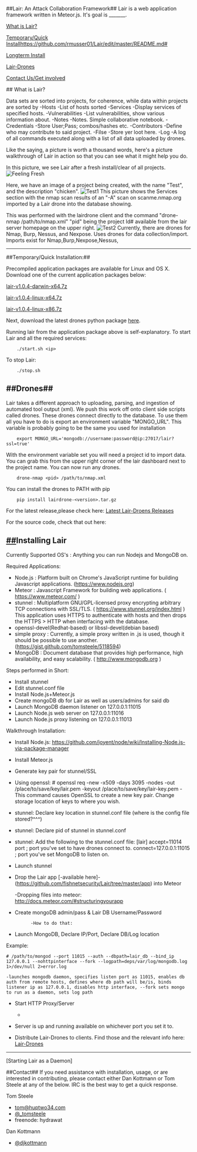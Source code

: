 ##Lair: An Attack Collaboration Framework##
Lair is a web application framework written in Meteor.js. It's goal is _______. 

[What is Lair?](#whatis)

[Temporary/Quick Install](#quick)https://github.com/rmusser01/Lair/edit/master/README.md#

[Longterm Install](#long)

[Lair-Drones](#drones)

[Contact Us/Get involved](#contact)

##<a name="whatis"></a> What is Lair?



Data sets are sorted into projects, for coherence, while data within projects are sorted by
-Hosts
        -List of hosts sorted
-Services
        -Display services of specified hosts.
-Vulnerabilities
        -List vulnerabilities, show various information about. 
-Notes
        -Notes. Simple collaborative notebook.
-Credentials
        -Store User;Pass; combos/hashes etc.
-Contributors
        -Define who may contribute to said project.
-Filse
        -Store yer loot here.
-Log
        -A log of all commands executed along with a list of all data uploaded by drones. 



Like the saying, a picture is worth a thousand words, here's a picture walkthrough of Lair in action so that you  can 
see what it might help you do.


In this picture, we see Lair after a fresh install/clear of all projects.
![Feeling Fresh](/path/to/image.jpg "FrontFresh")


Here, we have an image of a project being created, with the name "Test", and the description "chicken".
![Test1](/path/to/image.jpg "Testpage")
This picture shows the Services section with the nmap scan results of an "-A" scan on scanme.nmap.org imported by a Lair
drone into the database showing. 

This was performed with the lairdrone client and the command "drone-nmap <pid> 
/path/to/nmap.xml" "pid" being the project Id# available from the lair server homepage on the upper right. 
![Test2](/path/to/image.jpg "Testresults")
Currently, there are drones for Nmap, Burp, Nessus, and Nexpose.
Uses drones for data collection/import.
Imports exist for Nmap,Burp,Nexpose,Nessus,


-------------------------------------
##<a name="quick"></a>Temporary/Quick Installation:##

Precompiled application packages are available for Linux and OS X. Download one of the current application packages below:

[lair-v1.0.4-darwin-x64.7z](https://github.com/fishnetsecurity/Lair/releases/download/v1.0.4/lair-v1.0.4-darwin-x64.7z)

[lair-v1.0.4-linux-x64.7z](https://github.com/fishnetsecurity/Lair/releases/download/v1.0.4/lair-v1.0.4-linux-x64.7z)

[lair-v1.0.4-linux-x86.7z](https://github.com/fishnetsecurity/Lair/releases/download/v1.0.4/lair-v1.0.4-linux-x86.7z)

Next, download the latest drones python package [here](https://github.com/fishnetsecurity/Lair-Drones/releases/latest).

Running lair from the application package above is self-explanatory.
To start Lair and all the required services:


        ./start.sh <ip>

To stop Lair:


        ./stop.sh


##<a name="drones"></a>Drones##
-------------------------------------
Lair takes a different approach to uploading, parsing, and ingestion of automated tool output (xml). We push this work off onto client side scripts called drones. These drones connect directly to the database. To use them all you have to do is export an environment variable "MONGO_URL". This variable is probably going to be the same you used for installation


        export MONGO_URL='mongodb://username:password@ip:27017/lair?ssl=true'

With the environment variable set you will need a project id to import data. You can grab this from the upper right corner of the lair dashboard next to the project name. You can now run any drones.


        drone-nmap <pid> /path/to/nmap.xml

You can install the drones to PATH with pip


        pip install lairdrone-<version>.tar.gz

For the latest release,please check here:
<a href="https://github.com/fishnetsecurity/Lair-Drones/releases">Latest Lair-Droens Releases</a>

For the source code, check that out here:
<a href="https://github.com/fishnetsecurity/Lair-Drones">


        

##<a name="long"></a>Installing Lair
-------------------------------------

Currently Supported OS's : Anything you can run Nodejs and MongoDB on.

Required Applications:

* Node.js : Platform built on Chrome's JavaScript runtime for building Javascript applications. (https://www.nodejs.org)
* Meteor : Javascript Framework for building web applications. ( https://www.meteor.com/ )
* stunnel :  Multiplatform GNU/GPL-licensed proxy encrypting arbitrary TCP connections with SSL/TLS. ( https://www.stunnel.org/index.html ) This application uses HTTPS to authenticate with hosts and then drops the HTTPS > HTTP when  interfacing with the database.
* openssl-devel(Redhat-based) or libssl-devel(debian based)
* simple proxy : Currently, a simple proxy written in .js is used, though it should be possible to use another.(https://gist.github.com/tomsteele/5118594)
* MongoDB : Document database that provides high performance, high availability, and easy scalability. ( http://www.mongodb.org )
	        	
Steps performed in Short:
* Install stunnel
* Edit stunnel.conf file
* Install Node.js+Meteor.js
* Create mongoDB db for Lair as well as users/admins for said db
* Launch MongoDB daemon listener on 127.0.0.1:11015
* Launch Node.js web server on 127.0.0.1:11016
* Launch Node.js proxy listening on 127.0.0.1:11013

Walkthrough Installation:
* Install Node.js: https://github.com/joyent/node/wiki/Installing-Node.js-via-package-manager
* Install Meteor.js
* Generate key pair for stunnel/SSL
* Using openssl: # openssl req -new -x509 -days 3095 -nodes -out /place/to/save/key/lair.pem -keyout /place/to/save/key/lair-key.pem
	-This command causes OpenSSL to create a new key pair. Change storage location of keys to where you wish. 
* stunnel: Declare key location in stunnel.conf file (where is the config file stored?^^^)	
* stunnel: Declare pid of stunnel in stunnel.conf	
* stunnel: Add the following to the stunnel.conf file: 
		[lair]
		accept=11014 port ; port you've set to have drones connect to.
		connect=127.0.0.1:11015 ; port you've set MongoDB to listen on.
* Launch stunnel
* Drop the Lair app [-available here]- (https://github.com/fishnetsecurity/Lair/tree/master/app) into Meteor
 
	-Dropping files into meteor: http://docs.meteor.com/#structuringyourapp
        
* Create  mongoDB admin/pass & Lair DB Username/Password

	        -How to do that:
	
* Launch MongoDB, Declare IP/Port, Declare DB/Log location

Example:	

	# /path/to/mongod --port 11015 --auth --dbpath=lair_db --bind_ip 127.0.0.1 --nohttpinterface --fork --logpath=deps/var/log/mongodb.log 1>/dev/null 2>error.log			
				
	-launches mongodb daemon, specifies listen port as 11015, enables db auth from remote hosts, defines where db path will be/is, binds listener ip as 127.0.0.1, disables http interface, --fork sets mongo to run as a daemon, sets log path

* Start HTTP Proxy/Server
	
	- 
* Server is up and running available on whichever port you set it to.
* Distribute Lair-Drones to clients. Find those and the relevant info here: [Lair-Drones](#drones)
		 
-----------------------		 
[Starting Lair as a Daemon]



##<a name="contact"></a>Contact##
If you need assistance with installation, usage, or are interested in contributing, please contact either Dan Kottmann or Tom Steele at any of the below. IRC is the best way to get a quick response.

Tom Steele
- tom@huptwo34.com
- [@_tomsteele](https://twitter.com/_tomsteele)
- freenode: hydrawat

Dan Kottmann
- [@djkottmann](https://twitter.com/djkottmann)

